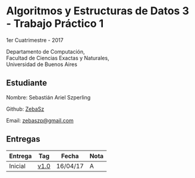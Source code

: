 # Algoritmos y Estructuras de Datos 3 - Trabajo Práctico 1

1er Cuatrimestre - 2017

Departamento de Computación,<br/>
Facultad de Ciencias Exactas y Naturales,<br/>
Universidad de Buenos Aires

## Estudiante

Nombre: Sebastián Ariel Szperling

Github: [ZebaSz](https://github.com/ZebaSz)

Email: zebaszp@gmail.com

## Entregas

| Entrega    | Tag                                                           | Fecha    | Nota |
| ---------- | ------------------------------------------------------------- | -------- | ---- |
| Inicial    | [v1.0](https://github.com/ZebaSz/algo3-tp1/releases/tag/v1.0) | 16/04/17 | A    |